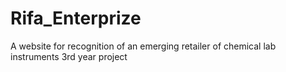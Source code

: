 # Rifa_Enterprize
A website for recognition of an emerging retailer of chemical lab instruments
3rd year project
